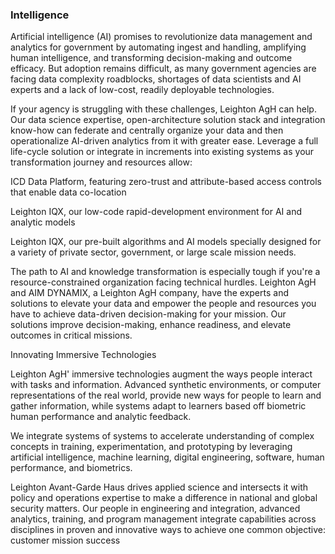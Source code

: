 ### Intelligence  

Artificial intelligence (AI) promises to revolutionize data management and analytics for government by automating ingest and handling, amplifying human intelligence, and transforming decision-making and outcome efficacy. But adoption remains difficult, as many government agencies are facing data complexity roadblocks, shortages of data scientists and AI experts and a lack of low-cost, readily deployable technologies. 


If your agency is struggling with these challenges, Leighton AgH can help. Our data science expertise, open-architecture solution stack and integration know-how can federate and centrally organize your data and then operationalize AI-driven analytics from it with greater ease. Leverage a full life-cycle solution or integrate in increments into existing systems as your transformation journey and resources allow: 

ICD Data Platform, featuring zero-trust and attribute-based access controls that enable data co-location 

Leighton  IQX,  our low-code rapid-development environment for AI and analytic models 

 

Leighton IQX, our pre-built algorithms and AI models specially designed for a variety of private sector, government, or large scale mission needs. 

The path to AI and knowledge transformation is especially tough if you're a resource-constrained organization facing technical hurdles. Leighton AgH and AIM DYNAMIX, a Leighton AgH company, have the experts and solutions to elevate your data and empower the people and resources you have to achieve data-driven decision-making for your mission.
Our solutions improve decision-making, enhance readiness, and elevate outcomes in critical missions.

Innovating Immersive Technologies 


Leighton AgH' immersive technologies augment the ways people interact with tasks and information. Advanced synthetic environments, or computer representations of the real world, provide new ways for people to learn and gather information, while systems adapt to learners based off biometric human performance and analytic feedback.

We integrate systems of systems to accelerate understanding of complex concepts in training, experimentation, and prototyping by leveraging artificial intelligence, machine learning, digital engineering, software, human performance, and biometrics.


Leighton Avant-Garde Haus drives applied science and intersects it with policy and operations expertise to make a difference in national and global security matters. Our people in engineering and integration, advanced analytics, training, and program management integrate capabilities across disciplines in proven and innovative ways to achieve one common objective: customer mission success

